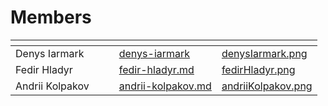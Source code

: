 # Members

<table data-view="cards"><thead><tr><th></th><th></th><th></th><th data-hidden data-card-target data-type="content-ref"></th><th data-hidden data-card-cover data-type="files"></th></tr></thead><tbody><tr><td>Denys Iarmark</td><td></td><td></td><td><a href="denys-iarmark/">denys-iarmark</a></td><td><a href="../../../.gitbook/assets/denysIarmark.png">denysIarmark.png</a></td></tr><tr><td>Fedir Hladyr</td><td></td><td></td><td><a href="fedir-hladyr.md">fedir-hladyr.md</a></td><td><a href="../../../.gitbook/assets/fedirHladyr.png">fedirHladyr.png</a></td></tr><tr><td>Andrii Kolpakov</td><td></td><td></td><td><a href="andrii-kolpakov.md">andrii-kolpakov.md</a></td><td><a href="../../../.gitbook/assets/andriiKolpakov.png">andriiKolpakov.png</a></td></tr></tbody></table>
